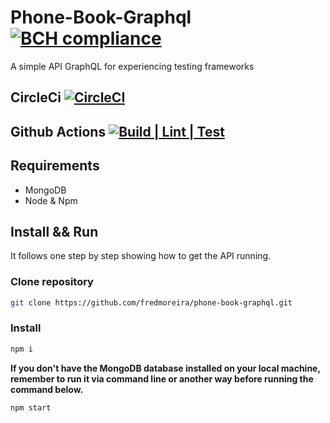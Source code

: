 
# Phone-Book-Graphql [![BCH compliance](https://bettercodehub.com/edge/badge/fredmoreira/phone-book-graphql?branch=master)](https://bettercodehub.com/results/fredmoreira/phone-book-graphql)
A simple API GraphQL for experiencing testing frameworks

## CircleCi [![CircleCI](https://circleci.com/gh/fredmoreira/phone-book-graphql.svg?style=svg)](https://circleci.com/gh/fredmoreira/phone-book-graphql) 
## Github Actions [![Build | Lint | Test](https://github.com/fredmoreira/phone-book-graphql/workflows/Build%20%7C%20Lint%20%7C%20Test/badge.svg)](https://github.com/fredmoreira/phone-book-graphql/actions?query=workflow%3A%22Build+%7C+Lint+%7C+Test%22)

## Requirements

* MongoDB
* Node & Npm


## Install && Run

It follows one step by step showing how to get the API running.

### Clone repository

```bash
git clone https://github.com/fredmoreira/phone-book-graphql.git
```

### Install 

```bash
npm i
```

**If you don't have the MongoDB database installed on your local machine, remember to run it via command line or another way before running the command below.**

```bash
npm start
```

